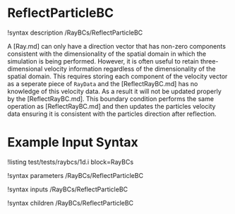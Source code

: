 # ReflectParticleBC

!syntax description /RayBCs/ReflectParticleBC

A [Ray.md] can only have a direction vector that has non-zero components consistent with the dimensionality of the spatial domain in which the simulation is being performed.
However, it is often useful to retain three-dimensional velocity information regardless of the dimensionality of the spatial domain.
This requires storing each component of the velocity vector as a seperate piece of `RayData` and the [ReflectRayBC.md] has no knowledge of this velocity data.
As a result it will not be updated properly by the [ReflectRayBC.md].
This boundary condition performs the same operation as [ReflectRayBC.md] and then updates the particles velocity data ensuring it is consistent with the particles direction after reflection.

# Example Input Syntax

!listing test/tests/raybcs/1d.i block=RayBCs

!syntax parameters /RayBCs/ReflectParticleBC

!syntax inputs /RayBCs/ReflectParticleBC

!syntax children /RayBCs/ReflectParticleBC

